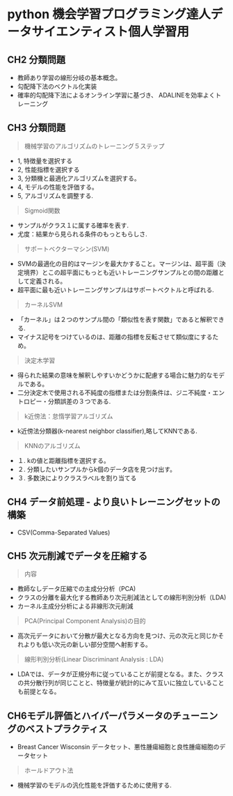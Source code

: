 # python 機会学習プログラミング達人データサイエンティスト個人学習用

## CH2 分類問題
- 教師あり学習の線形分岐の基本概念。
- 勾配降下法のベクトル化実装
- 確率的勾配降下法によるオンライン学習に基づき、 ADALINEを効率よくトレーニング

## CH3 分類問題
> 機械学習のアルゴリズムのトレーニング５ステップ
- 1, 特徴量を選択する
- 2, 性能指標を選択する
- 3, 分類機と最適化アルゴリズムを選択する。
- 4, モデルの性能を評価する。
- 5, アルゴリズムを調整する.

> Sigmoid関数
- サンプルがクラス１に属する確率を表す.
- 尤度：結果から見られる条件のもっともらしさ.

> サポートベクターマシン(SVM)
- SVMの最適化の目的はマージンを最大かすること。マージンは、超平面（決定境界）とこの超平面にもっとも近いトレーニングサンプルとの間の距離として定義される。
- 超平面に最も近いトレーニングサンプルはサポートベクトルと呼ばれる.
> カーネルSVM
- 「カーネル」は２つのサンプル間の「類似性を表す関数」であると解釈できる.
- マイナス記号をつけているのは、距離の指標を反転させて類似度にするため。
> 決定木学習
- 得られた結果の意味を解釈しやすいかどうかに配慮する場合に魅力的なモデルである。
- 二分決定木で使用される不純度の指標または分割条件は、ジニ不純度・エントロピー・分類誤差の３つである.
> k近傍法：怠惰学習アルゴリズム
- k近傍法分類器(k-nearest neighbor classifier),略してKNNである.
> KNNのアルゴリズム
- １. kの値と距離指標を選択する。
- ２. 分類したいサンプルからk個のデータ店を見つけ出す。
- ３. 多数決によりクラスラベルを割り当てる

## CH4 データ前処理 - より良いトレーニングセットの構築
- CSV(Comma-Separated Values)

## CH5 次元削減でデータを圧縮する
> 内容
- 教師なしデータ圧縮での主成分分析（PCA)
- クラスの分離を最大化する教師あり次元削減法としての線形判別分析（LDA)
- カーネル主成分分析による非線形次元削減
> PCA(Principal Component Analysis)の目的
- 高次元データにおいて分散が最大となる方向を見つけ、元の次元と同じかそれよりも低い次元の新しい部分空間へ射影する。
> 線形判別分析(Linear Discriminant Analysis : LDA)
- LDAでは、データが正規分布に従っていることが前提となる。また、クラスの共分散行列が同じことと、特徴量が統計的にみて互いに独立していることも前提となる。

## CH6モデル評価とハイパーパラメータのチューニングのベストプラクティス
- Breast Cancer Wisconsin データセット、悪性腫瘍細胞と良性腫瘍細胞のデータセット
> ホールドアウト法
- 機械学習のモデルの汎化性能を評価するために使用する.















